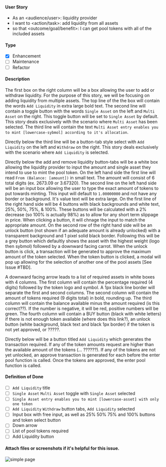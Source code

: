 <!--
Provide a general summary of the issue in the title above and use relevant 
fields below to define the problem.
-->

#### User Story
<!--
- Audience or user can include a person or system, i.e. dev, user, api.
- An action or task this issue will accomplish.
- What is the desired outcome or goal?

NOTE: Feel free to replace this with a general description if a user story doesn't make sense, but
be willing to defend your choice to exclude a user story.
-->
- As an <audience/user>: liquidity provider
- I want to <action/task>: add liquidity from all assets
- so that <outcome/goal/benefit>: I can get pool tokens with all of the included assets

#### Type
<!--
- Select a type of issue
-->
- [X] Enhancement
- [ ] Maintenance
- [ ] Refactor

#### Description
<!--
- Describe the problem and why this task is needed.
-->

The first box on the right column will be a box allowing the user to add or withdraw liquidity. For the purpose of this story, we will be focusing on adding liquidity from multiple assets. The top line of the the box will contain the words `Add Liquidity` in extra large bold text. The second line will contain a toggle button with the words `Single Asset` on the left and `Multi Asset` on the right. This toggle button will be set to `Single Asset` by default. This story deals exclusively with the scenario where `Multi Asset` has been selected. The third line will contain the text `Multi Asset entry enables you to mint [lowercase-sybmol] according to it's allocation`.

Directly below the third line will be a button-tab style select with `Add Liquidity` on the left and `Withdraw` on the right. This story deals exclusively with the scenario where `Add Liquidity` is selected.

Directly below the add and remove liquidity button-tabs will be a white box allowing the liquidity provider to input the amount and single asset they intend to use to mint the pool token. On the left hand side the first line will read `From (Balance: [amount])` in small text. The amount will consist of 6 total digits (ex. 2673.09 or 3.67320). The second line on the left hand side will be an input box allowing the user to type the exact amount of tokens to put towards minting. This input will default to `1.00000000` and not have any border or background. It's value text will be extra large. On the first line of the right hand side will be 4 buttons with black backgrounds and white text, 25%, 50%, 75%, & 100%. These buttons will be calculated with a 2% decrease (so 100% is actually 98%) as to allow for any short term slippage in price. When clicking a button, it will chnage the input to match the appropriate amount. On the second row of the right hand side will be an unlock button (not shown if an adequate amount is already unlocked) with a transparent background and 1 pixel solid black border. Following this will be a grey button which defaultly shows the asset with the highest weight (logo then sybmol) followed by a downward facing carrot. When the unlock button is click, a transaction will be generated to approve the maximum amount of the token selected. When the token button is clicked, a modal will pop up allowing for the selection of another one of the pool assets [See Issue #TBD].

A downward facing arrow leads to a list of required assets in white boxes with 4 columns. The first column will contain the percentage required (4 digits) followed by the token logo and symbol. A 1px black line border will separate the first and second columns. The second column will contain the amount of tokens required (9 digits total) in bold, rounding up. The third column will contain the balance available minus the amount required (is this correct??). If the number is negative, it will be red, positive numbers will be green. The fourth column will contain a BUY button (black with white letters) if there is not enough token available (where does this link?), an unlock button (white background, black text and black 1px border) if the token is not yet approved, or ?????.

Directly below will be a button titled `Add Liquidity` which generates the transaction required. If any of the token amounts request are higher than the available amount of the tokens (... ??????). If any of the tokens are not yet unlocked, an approve transaction is generated for each before the enter pool function is called. Once the tokens are approved, the enter pool function is called.

#### Definition of Done
<!--
- How do you know when this issue is completed?
- List acceptance criteria, bullet points are always preferred.
-->

- [ ] `Add Liquidity` title
- [ ] `Single Asset` `Multi Asset` toggle with `Single Asset` selected
- [ ] `Single Asset entry enables you to mint [lowercase-asset] with only one token`
- [ ] `Add Liquidity` `Withdraw` button tabs, `Add Liquidity` selected
- [ ] Input box with free input, as well as 25% 50% 75% and 100% buttons and token select button
- [ ] Down arrow
- [ ] List of pool tokens required
- [ ] Add Liquidity button

#### Attach files or screenshots if it's helpful for this issue.

![simple page](https://piedao-productpage-improvements.netlify.app/img/page08.png)